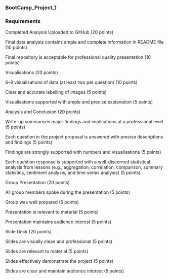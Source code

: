 ### BootCamp_Project_1

### Requirements

Completed Analysis Uploaded to GitHub (20 points)

Final data analysis contains ample and complete information in README file (10 points)

Final repository is acceptable for professional quality presentation (10 points)

Visualisations (20 points)

6–8 visualisations of data (at least two per question) (10 points)

Clear and accurate labelling of images (5 points)

Visualisations supported with ample and precise explanation (5 points)

Analysis and Conclusion (20 points)

Write-up summarises major findings and implications at a professional level (5 points)

Each question in the project proposal is answered with precise descriptions and findings (5 points)

Findings are strongly supported with numbers and visualisations (5 points)

Each question response is supported with a well-discerned statistical analysis from lessons (e.g., aggregation, correlation, comparison, summary statistics, sentiment analysis, and time series analysis) (5 points)

Group Presentation (20 points)

All group members spoke during the presentation (5 points)

Group was well prepared (5 points)

Presentation is relevant to material (5 points)

Presentation maintains audience interest (5 points)

Slide Deck (20 points)

Slides are visually clean and professional (5 points)

Slides are relevant to material (5 points)

Slides effectively demonstrate the project (5 points)

Slides are clear and maintain audience interest (5 points)
